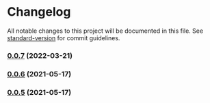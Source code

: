 # Changelog

All notable changes to this project will be documented in this file. See [standard-version](https://github.com/conventional-changelog/standard-version) for commit guidelines.

### [0.0.7](https://github.com/studioTeaTwo/node-msdf-generator/compare/v0.0.6...v0.0.7) (2022-03-21)

### [0.0.6](https://github.com/studioTeaTwo/node-msdf-generator/compare/v0.0.5...v0.0.6) (2021-05-17)

### [0.0.5](https://github.com/studioTeaTwo/node-msdf-generator/compare/v0.0.4...v0.0.5) (2021-05-17)
